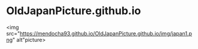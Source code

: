 # OldJapanPicture.github.io
<img src="https://mendocha93.github.io/OldJapanPicture.github.io/img/japan1.png" alt"picture>

